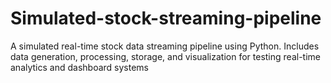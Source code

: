 # Simulated-stock-streaming-pipeline
A simulated real-time stock data streaming pipeline using Python. Includes data generation, processing, storage, and visualization for testing real-time analytics and dashboard systems
